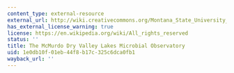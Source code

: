 ```yaml
---
content_type: external-resource
external_url: http://wiki.creativecommons.org/Montana_State_University_-_McMurdo_Dry_Valley_Lakes_Microbial_Observatory
has_external_license_warning: true
license: https://en.wikipedia.org/wiki/All_rights_reserved
status: ''
title: The McMurdo Dry Valley Lakes Microbial Observatory
uid: 1e0db10f-01eb-44f8-b17c-325c6dca0fb1
wayback_url: ''
---
```

